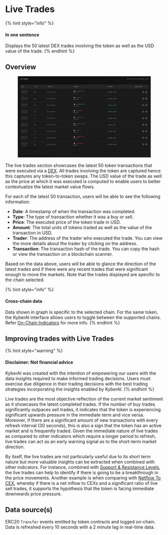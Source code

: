 # Live Trades

{% hint style="info" %}
#### In one sentence

Displays the 50 latest DEX trades involving the token as well as the USD value of the trade.
{% endhint %}

## Overview

<figure><img src="../../../.gitbook/assets/KyberAI_LiveTrades.png" alt=""><figcaption></figcaption></figure>

The live trades section showcases the latest 50 token transactions that were executed via a [DEX](../../../getting-started/foundational-topics/decentralized-finance/decentralised-exchange-dex.md). All trades involving the token are captured hence this captures any token-to-token swaps. The USD value of the trade as well as the price at which it was executed is computed to enable users to better contextualize the latest market value flows.

For each of the latest 50 transaction, users will be able to see the following information:

* **Date**: A timestamp of when the transaction was completed.
* **Type**: The type of transaction whether it was a buy or sell.
* **Price**: The executed price of the token trade in USD.
* **Amount**: The total units of tokens traded as well as the value of the transaction in USD.
* **Trader**: The address of the trader who executed the trade. You can view the more details about the trader by clicking on the address.
* **Transaction**: The transaction hash of the trade. You can copy the hash or view the transaction on a blockchain scanner.

Based on the data above, users will be able to glance the direction of the latest trades and if there were any recent trades that were significant enough to move the markets. Note that the trades displayed are specific to the chain selected.

{% hint style="info" %}
#### Cross-chain data

Data shown in graph is specific to the selected chain. For the same token, the KyberAI interface allows users to toggle between the supported chains. Refer [On-Chain Indicators](../on-chain-indicators/) for more info.
{% endhint %}

## Improving trades with Live Trades

{% hint style="warning" %}
#### Disclaimer: Not financial advice

KyberAI was created with the intention of empowering our users with the data insights required to make informed trading decisions. Users must exercise due diligence in their trading decisions with the best trading strategies incorporating the insights enabled by KyberAI.
{% endhint %}

Live trades are the most objective reflection of the current market sentiment as it showcases the latest completed trades. If the number of buy trades significantly outpaces sell trades, it indicates that the token is experiencing significant upwards pressure in the immediate term and vice versa. Moreover, if there are a significant amount of new transactions with every refresh interval (30 seconds), this is also a sign that the token has an active market and is frequently traded. Given the immediate nature of live trades as compared to other indicators which require a longer period to refresh, live trades can act as an early warning signal as to the short-term market direction.

By itself, the live trades are not particularly useful due to its short term nature but more valuable insights can be extracted when combined with other indicators. For instance, combined with [Support & Resistance Levels](support-and-resistance-levels.md), the live trades can help to identify if there is going to be a breakthrough in the price movements. Another example is when comparing with [Netflow To CEX](../on-chain-indicators/netflow-to-cex.md), whereby if there is a net inflow to CEXs and a significant ratio of live sell trades, it supports the hypothesis that the token is facing immediate downwards price pressure.

## Data source(s)

ERC20 `Transfer` events emitted by token contracts and logged on-chain. Data is refreshed every 10 seconds with a 2 minute lag in real-time data.
